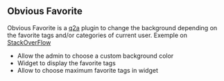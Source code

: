 Obvious Favorite
---------------------
Obvious Favorite is a [q2a](http://www.question2answer.org) plugin to change the background depending on the favorite tags and/or categories of current user.
Exemple on [StackOverFlow](http://stackoverflow.com)

- Allow the admin to choose a custom background color
- Widget to display the favorite tags
- Allow to choose maximum favorite tags in widget
